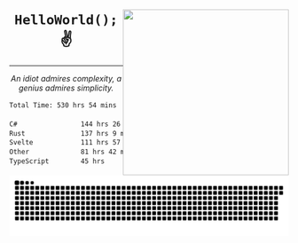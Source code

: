 <div text-align="center">
    <img src="https://i.imgur.com/h1q15Kt.gife" align="right" width="299" height="299">
    <h1 align="center"><code>HelloWorld();</code> ✌️</h1>
    <hr>
    <p align="center"><i>An idiot admires complexity, a genius admires simplicity.</i></p>
</div>

<!--START_SECTION:waka-->

```txt
Total Time: 530 hrs 54 mins

C#                144 hrs 26 mins ██████░░░░░░░░░░░░░░░░░░░   23.58 %
Rust              137 hrs 9 mins  █████▓░░░░░░░░░░░░░░░░░░░   22.39 %
Svelte            111 hrs 57 mins ████▓░░░░░░░░░░░░░░░░░░░░   18.28 %
Other             81 hrs 42 mins  ███▒░░░░░░░░░░░░░░░░░░░░░   13.34 %
TypeScript        45 hrs          ██░░░░░░░░░░░░░░░░░░░░░░░   07.35 %
```

<!--END_SECTION:waka-->

<picture>
  <source media="(prefers-color-scheme: dark)" srcset="https://raw.githubusercontent.com/Somfic/Somfic/main/github-contribution-grid-snake-dark.svg">
  <source media="(prefers-color-scheme: light)" srcset="https://raw.githubusercontent.com/Somfic/Somfic/main/github-contribution-grid-snake.svg">
  <img alt="github contribution grid snake animation" src="https://raw.githubusercontent.com/Somfic/Somfic/main/github-contribution-grid-snake.svg">
</picture>
